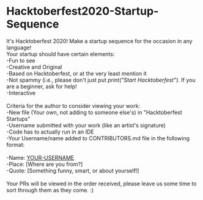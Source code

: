 # Hacktoberfest2020-Startup-Sequence
It's Hacktoberfest 2020! Make a startup sequence for the occasion in any language!
</br>
Your startup should have certain elements:<br/>
-Fun to see<br/>
-Creative and Original<br/>
-Based on Hacktoberfest, or at the very least mention it<br/>
-Not spammy (i.e., please don't just put *print("Start Hacktoberfest")*. If you are a beginner, ask for help!<br/>
-Interactive<br/>
</br>
Criteria for the author to consider viewing your work:<br/>
-New file (Your own, not adding to someone else's) in "Hacktoberfest Startups"<br/>
-Username submitted with your work (like an artist's signature)<br/>
-Code has to actually run in an IDE<br/>
-Your Username/name added to CONTRIBUTORS.md file in the following format:<br/>
</br>
-Name: [YOUR-USERNAME](GitHublink(optional))<br/>
-Place: [Where are you from?]<br/>
-Quote: [Something funny, smart, or about yourself!]<br/>
</br>
Your PRs will be viewed in the order received, please leave us some time to sort through them as they come. :)
